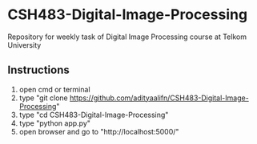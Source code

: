 # CSH483-Digital-Image-Processing
Repository for weekly task of Digital Image Processing course at Telkom University

## Instructions
1. open cmd or terminal
2. type "git clone https://github.com/adityaalifn/CSH483-Digital-Image-Processing"
3. type "cd CSH483-Digital-Image-Processing"
4. type "python app.py"
5. open browser and go to "http://localhost:5000/"
